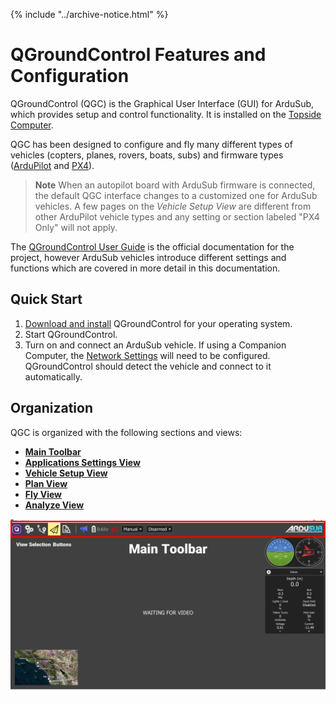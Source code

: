 {% include "../archive-notice.html" %}

# QGroundControl Features and Configuration

QGroundControl (QGC) is the Graphical User Interface (GUI) for ArduSub, which provides setup and control functionality. It is installed on the [Topside Computer](/introduction/hardware-options/required-hardware/topside-computer.md).

QGC has been designed to configure and fly many different types of vehicles (copters, planes, rovers, boats, subs) and firmware types ([ArduPilot](https://ardupilot.org/ardupilot/index.html) and [PX4](https://px4.io/)).

> **Note** When an autopilot board with ArduSub firmware is connected, the default QGC interface changes to a customized one for ArduSub vehicles. A few pages on the _Vehicle Setup View_ are different from other ArduPilot vehicle types and any setting or section labeled "PX4 Only" will not apply.

The [QGroundControl User Guide](https://docs.qgroundcontrol.com/en/) is the official documentation for the project, however ArduSub vehicles introduce different settings and functions which are covered in more detail in this documentation. 

## Quick Start

1. [Download and install](/quick-start/installing-qgc.md) QGroundControl for your operating system.
2. Start QGroundControl.
3. Turn on and connect an ArduSub vehicle. If using a Companion Computer, the [Network Settings]() will need to be configured. QGroundControl should detect the vehicle and connect to it automatically.

## Organization

QGC is organized with the following sections and views:

* **[Main Toolbar](/reference/qgroundcontrol/main-toolbar.md)**
* **[Applications Settings View](/reference/qgroundcontrol/application-settings-view.md)**
* **[Vehicle Setup View](/reference/qgroundcontrol/vehicle-setup-view.md)**
* **[Plan View](/reference/qgroundcontrol/plan-view.md)**
* **[Fly View](/reference/qgroundcontrol/fly-view.md)**
* **[Analyze View](/reference/qgroundcontrol/analyze-view.md)**

<img src="/images/reference/reference-qgc-intro-annotated.png" class="img-responsive img-center" style="max-height:600px;">
